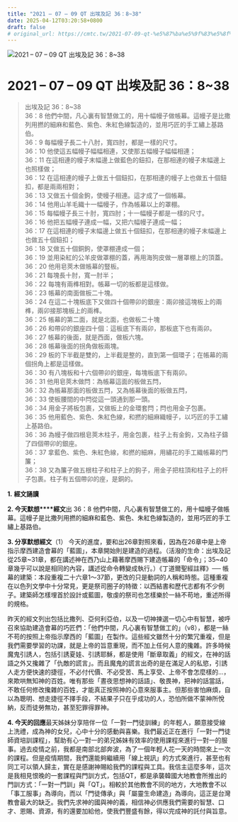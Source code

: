 ```yaml
---
title: "2021 – 07 – 09 QT 出埃及記 36：8~38"
date: 2025-04-12T03:20:58+0800
draft: false
# original_url: https://cmtc.tw/2021-07-09-qt-%e5%87%ba%e5%9f%83%e5%8f%8a%e8%a8%98-36%ef%bc%9a838
---
```


![2021 – 07 – 09 QT 出埃及記 36：8~38](/images/qt.jpg   "2021 – 07 – 09 QT 出埃及記 36：8~38")

# 2021 – 07 – 09 QT 出埃及記 36：8~38

> 出埃及記 36：8~38  
> 36：8 他們中間，凡心裏有智慧做工的，用十幅幔子做帳幕。這幔子是比撒列用撚的細麻和藍色、紫色、朱紅色線製造的，並用巧匠的手工繡上基路伯。  
> 36：9 每幅幔子長二十八肘，寬四肘，都是一樣的尺寸。  
> 36：10 他使這五幅幔子幅幅相連，又使那五幅幔子幅幅相連；  
> 36：11 在這相連的幔子末幅邊上做藍色的鈕扣，在那相連的幔子末幅邊上也照樣做；  
> 36：12 在這相連的幔子上做五十個鈕扣，在那相連的幔子上也做五十個鈕扣，都是兩兩相對；  
> 36：13 又做五十個金鉤，使幔子相連。這才成了一個帳幕。  
> 36：14 他用山羊毛織十一幅幔子，作為帳幕以上的罩棚。  
> 36：15 每幅幔子長三十肘，寬四肘；十一幅幔子都是一樣的尺寸。  
> 36：16 他把五幅幔子連成一幅，又把六幅幔子連成一幅；  
> 36：17 在這相連的幔子末幅邊上做五十個鈕扣，在那相連的幔子末幅邊上也做五十個鈕扣；  
> 36：18 又做五十個銅鉤，使罩棚連成一個；  
> 36：19 並用染紅的公羊皮做罩棚的蓋，再用海狗皮做一層罩棚上的頂蓋。  
> 36：20 他用皂莢木做帳幕的豎板。  
> 36：21 每塊長十肘，寬一肘半；  
> 36：22 每塊有兩榫相對。帳幕一切的板都是這樣做。  
> 36：23 帳幕的南面做板二十塊。  
> 36：24 在這二十塊板底下又做四十個帶卯的銀座：兩卯接這塊板上的兩榫，兩卯接那塊板上的兩榫。  
> 36：25 帳幕的第二面，就是北面，也做板二十塊  
> 36：26 和帶卯的銀座四十個：這板底下有兩卯，那板底下也有兩卯。  
> 36：27 帳幕的後面，就是西面，做板六塊。  
> 36：28 帳幕後面的拐角做板兩塊。  
> 36：29 板的下半截是雙的，上半截是整的，直到第一個環子；在帳幕的兩個拐角上都是這樣做。  
> 36：30 有八塊板和十六個帶卯的銀座，每塊板底下有兩卯。  
> 36：31 他用皂莢木做閂：為帳幕這面的板做五閂，  
> 36：32 為帳幕那面的板做五閂，又為帳幕後面的板做五閂，  
> 36：33 使板腰間的中閂從這一頭通到那一頭。  
> 36：34 用金子將板包裹，又做板上的金環套閂；閂也用金子包裹。  
> 36：35 他用藍色、紫色、朱紅色線，和撚的細麻織幔子，以巧匠的手工繡上基路伯。  
> 36：36 為幔子做四根皂莢木柱子，用金包裹，柱子上有金鉤，又為柱子鑄了四個帶卯的銀座。  
> 36：37 拿藍色、紫色、朱紅色線，和撚的細麻，用繡花的手工織帳幕的門簾；  
> 36：38 又為簾子做五根柱子和柱子上的鉤子，用金子把柱頂和柱子上的杆子包裹。柱子有五個帶卯的座，是銅的。

**1.** **經文誦讀**

**2. 今天默想****經文**出 36：8 他們中間，凡心裏有智慧做工的，用十幅幔子做帳幕。這幔子是比撒列用撚的細麻和藍色、紫色、朱紅色線製造的，並用巧匠的手工繡上基路伯。

**3. 分享默想經文**（1） 今天的進度，要和出26章對照來看，因為在26章中是上帝指示摩西建造會幕的「藍圖」，本章開始則是建造的過程。（活潑的生命：出埃及記從25章~31章，都在講述神在西乃山上藉著摩西賜下建造帳幕的「命令」；35~40章幾乎可以說是相同的內容，講述從命令轉變成執行。）《丁道爾聖經註釋》── 帳幕的建築：本段重複二十六章1～37節，更改的只是動詞的人稱和時態。這種重複在以色列文學中十分常見，更是祭司圈子的特徵：以西結書和歷代志都有不少例子。建築師怎樣埋首於設計或藍圖，敬虔的祭司也怎樣樂於一絲不苟地，重述所得的規格。

昨天的經文列出包括比撒列、亞何利亞伯，以及一切神揀選一切心中有智慧，被呼召來協助建造會幕的巧匠們：「他們中間，凡心裏有智慧做工的」（v8），都是一絲不苟的按照上帝指示摩西的「藍圖」在製作。這些經文雖然十分的繁冗重複，但是我們需要學習的功課，就是上帝的旨意重現，而不加上任何人意的攙雜。許多時候魔鬼引誘人，包括引誘夏娃、引誘耶穌，都是使用「斷章取義」的經文，在神的話語之外又攙雜了「仇敵的謊言」。而且魔鬼的謊言出奇的是在滿足人的私慾，引誘人走方便快速的捷徑，不必付代價、不必受苦、馬上享受、上帝不會怎麼樣的…，來欺哄無知神的百姓。唯有那些「晝夜思想神的話語」、敬畏神，把神的話當話，不敢任何修改攙雜的百姓，才能真正按照神的心意來服事主。但那些害怕麻煩，自以為聰明、想走捷徑不擇手段，不結果子只在乎成功的人，恐怕所做不蒙神所悅納，反而徒勞無功，甚至犯罪得罪神。

**4. 今天的回應**最天姊妹分享陪伴一位「一對一門徒訓練」的年輕人，願意接受線上洗禮，成為神的女兒，心中十分的感動與喜樂。我們最近正在進行「一對一門徒師資培訓課程」，幫助有心一對一的弟兄姊妹有效率的使用課程來進行一對一的服事。過去疫情之前，我都是南部北部奔波，為了一個年輕人花一天的時間來上一次的課程。但是疫情期間，我們還能夠繼續用「線上視訊」的方式來進行，甚至也有同工可以領人歸主，實在是感謝神賜給我們的課程與工具。我信主這麼多年，這次是我相見恨晚的一套課程與門訓方式，包括QT，都是承襲韓國大地教會所推出的門訓方式：「一對一門訓」與「QT」。相較於其他教會不同的地方，大地教會不以「事工服事」為導向，而以「門徒傳承」與「屬靈生命建造」為導向，這正是台灣教會最大的缺乏。我們先求神的國與神的義，相信神必供應我們需要的智慧、口才、恩賜、資源，有的還要加給他，使我們豐盛有餘，得以完成神的託付與旨意。